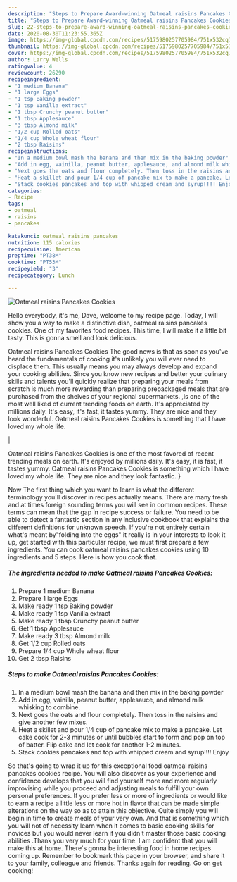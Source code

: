 ```yaml
---
description: "Steps to Prepare Award-winning Oatmeal raisins Pancakes Cookies"
title: "Steps to Prepare Award-winning Oatmeal raisins Pancakes Cookies"
slug: 22-steps-to-prepare-award-winning-oatmeal-raisins-pancakes-cookies
date: 2020-08-30T11:23:55.365Z
image: https://img-global.cpcdn.com/recipes/5175980257705984/751x532cq70/oatmeal-raisins-pancakes-cookies-recipe-main-photo.jpg
thumbnail: https://img-global.cpcdn.com/recipes/5175980257705984/751x532cq70/oatmeal-raisins-pancakes-cookies-recipe-main-photo.jpg
cover: https://img-global.cpcdn.com/recipes/5175980257705984/751x532cq70/oatmeal-raisins-pancakes-cookies-recipe-main-photo.jpg
author: Larry Wells
ratingvalue: 4
reviewcount: 26290
recipeingredient:
- "1 medium Banana"
- "1 large Eggs"
- "1 tsp Baking powder"
- "1 tsp Vanilla extract"
- "1 tbsp Crunchy peanut butter"
- "1 tbsp Applesauce"
- "3 tbsp Almond milk"
- "1/2 cup Rolled oats"
- "1/4 cup Whole wheat flour"
- "2 tbsp Raisins"
recipeinstructions:
- "In a medium bowl mash the banana and then mix in the baking powder"
- "Add in egg, vainilla, peanut butter, applesauce, and almond milk whisking to combine."
- "Next goes the oats and flour completely. Then toss in the raisins and give another few mixes."
- "Heat a skillet and pour 1/4 cup of pancake mix to make a pancake. Let cake cook for 2-3 minutes or until bubbles start to form and pop on top of batter. Flip cake and let cook for another 1-2 minutes."
- "Stack cookies pancakes and top with whipped cream and syrup!!!! Enjoy"
categories:
- Recipe
tags:
- oatmeal
- raisins
- pancakes

katakunci: oatmeal raisins pancakes 
nutrition: 115 calories
recipecuisine: American
preptime: "PT38M"
cooktime: "PT53M"
recipeyield: "3"
recipecategory: Lunch

---
```



![Oatmeal raisins Pancakes Cookies](https://img-global.cpcdn.com/recipes/5175980257705984/751x532cq70/oatmeal-raisins-pancakes-cookies-recipe-main-photo.jpg)

Hello everybody, it's me, Dave, welcome to my recipe page. Today, I will show you a way to make a distinctive dish, oatmeal raisins pancakes cookies. One of my favorites food recipes. This time, I will make it a little bit tasty. This is gonna smell and look delicious.

Oatmeal raisins Pancakes Cookies The good news is that as soon as you've heard the fundamentals of cooking it's unlikely you will ever need to displace them. This usually means you may always develop and expand your cooking abilities. Since you know new recipes and better your culinary skills and talents you'll quickly realize that preparing your meals from scratch is much more rewarding than preparing prepackaged meals that are purchased from the shelves of your regional supermarkets.
,is one of the most well liked of current trending foods on earth. It's appreciated by millions daily. It's easy, it's fast, it tastes yummy. They are nice and they look wonderful. Oatmeal raisins Pancakes Cookies is something that I have loved my whole life.


|


Oatmeal raisins Pancakes Cookies is one of the most favored of recent trending meals on earth. It's enjoyed by millions daily. It's easy, it is fast, it tastes yummy. Oatmeal raisins Pancakes Cookies is something which I have loved my whole life. They are nice and they look fantastic.
}

Now The first thing which you want to learn is what the different terminology you'll discover in recipes actually means. There are many fresh and at times foreign sounding terms you will see in common recipes. These terms can mean that the gap in recipe success or failure. You need to be able to detect a fantastic section in any inclusive cookbook that explains the different definitions for unknown speech. If you're not entirely certain what's meant by"folding into the eggs" it really is in your interests to look it up,
get started with this particular recipe, we must first prepare a few ingredients. You can cook oatmeal raisins pancakes cookies using 10 ingredients and 5 steps. Here is how you cook that.

<!--inarticleads1-->

##### The ingredients needed to make Oatmeal raisins Pancakes Cookies:

1. Prepare 1 medium Banana
1. Prepare 1 large Eggs
1. Make ready 1 tsp Baking powder
1. Make ready 1 tsp Vanilla extract
1. Make ready 1 tbsp Crunchy peanut butter
1. Get 1 tbsp Applesauce
1. Make ready 3 tbsp Almond milk
1. Get 1/2 cup Rolled oats
1. Prepare 1/4 cup Whole wheat flour
1. Get 2 tbsp Raisins




<!--inarticleads2-->

##### Steps to make Oatmeal raisins Pancakes Cookies:

1. In a medium bowl mash the banana and then mix in the baking powder
1. Add in egg, vainilla, peanut butter, applesauce, and almond milk whisking to combine.
1. Next goes the oats and flour completely. Then toss in the raisins and give another few mixes.
1. Heat a skillet and pour 1/4 cup of pancake mix to make a pancake. Let cake cook for 2-3 minutes or until bubbles start to form and pop on top of batter. Flip cake and let cook for another 1-2 minutes.
1. Stack cookies pancakes and top with whipped cream and syrup!!!! Enjoy




So that's going to wrap it up for this exceptional food oatmeal raisins pancakes cookies recipe. You will also discover as your experience and confidence develops that you will find yourself more and more regularly improvising while you proceed and adjusting meals to fulfill your own personal preferences. If you prefer less or more of ingredients or would like to earn a recipe a little less or more hot in flavor that can be made simple alterations on the way so as to attain this objective. Quite simply you will begin in time to create meals of your very own. And that is something which you will not of necessity learn when it comes to basic cooking skills for novices but you would never learn if you didn't master those basic cooking abilities .Thank you very much for your time. I am confident that you will make this at home. There's gonna be interesting food in home recipes coming up. Remember to bookmark this page in your browser, and share it to your family, colleague and friends. Thanks again for reading. Go on get cooking!
